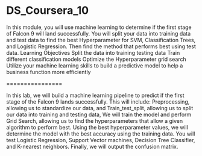 # DS_Coursera_10

In this module, you will use machine learning to determine if the first stage of Falcon 9 will land successfully. You will split your data into training data and test data to find the best Hyperparameter for SVM, Classification Trees, and Logistic Regression. Then find the method that performs best using test data.
Learning Objectives
Split the data into training testing data
Train different classification models
Optimize the Hyperparameter grid search
Utilize your machine learning skills to build a predictive model to help a business function more efficiently

================

 In this lab, we will build a machine
learning pipeline to predict if the first stage of the Falcon 9 lands successfully. This will include: Preprocessing, allowing us
to standardize our data, and Train_test_split, allowing us to split
our data into training and testing data, We will train the model and perform Grid Search, allowing us to find the hyperparameters that
allow a given algorithm to perform best. Using the best hyperparameter values, we will determine the model with the
best accuracy using the training data. You will test Logistic Regression,
Support Vector machines, Decision Tree Classifier, and K-nearest neighbors. Finally, we will output the confusion matrix.
